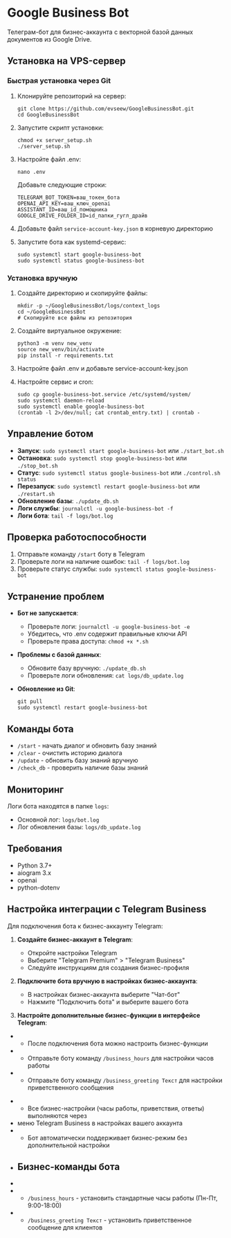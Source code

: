 # Google Business Bot

Телеграм-бот для бизнес-аккаунта с векторной базой данных документов из Google Drive.

## Установка на VPS-сервер

### Быстрая установка через Git

1. Клонируйте репозиторий на сервер:
   ```
   git clone https://github.com/evseew/GoogleBusinessBot.git
   cd GoogleBusinessBot
   ```

2. Запустите скрипт установки:
   ```
   chmod +x server_setup.sh
   ./server_setup.sh
   ```

3. Настройте файл .env:
   ```
   nano .env
   ```
   Добавьте следующие строки:
   ```
   TELEGRAM_BOT_TOKEN=ваш_токен_бота
   OPENAI_API_KEY=ваш_ключ_openai
   ASSISTANT_ID=ваш_id_помощника
   GOOGLE_DRIVE_FOLDER_ID=id_папки_гугл_драйв
   ```

4. Добавьте файл `service-account-key.json` в корневую директорию

5. Запустите бота как systemd-сервис:
   ```
   sudo systemctl start google-business-bot
   sudo systemctl status google-business-bot
   ```

### Установка вручную

1. Создайте директорию и скопируйте файлы:
   ```
   mkdir -p ~/GoogleBusinessBot/logs/context_logs
   cd ~/GoogleBusinessBot
   # Скопируйте все файлы из репозитория
   ```

2. Создайте виртуальное окружение:
   ```
   python3 -m venv new_venv
   source new_venv/bin/activate
   pip install -r requirements.txt
   ```

3. Настройте файл .env и добавьте service-account-key.json

4. Настройте сервис и cron:
   ```
   sudo cp google-business-bot.service /etc/systemd/system/
   sudo systemctl daemon-reload
   sudo systemctl enable google-business-bot
   (crontab -l 2>/dev/null; cat crontab_entry.txt) | crontab -
   ```

## Управление ботом

- **Запуск**: `sudo systemctl start google-business-bot` или `./start_bot.sh`
- **Остановка**: `sudo systemctl stop google-business-bot` или `./stop_bot.sh`
- **Статус**: `sudo systemctl status google-business-bot` или `./control.sh status`
- **Перезапуск**: `sudo systemctl restart google-business-bot` или `./restart.sh`
- **Обновление базы**: `./update_db.sh`
- **Логи службы**: `journalctl -u google-business-bot -f`
- **Логи бота**: `tail -f logs/bot.log`

## Проверка работоспособности

1. Отправьте команду `/start` боту в Telegram
2. Проверьте логи на наличие ошибок: `tail -f logs/bot.log`
3. Проверьте статус службы: `sudo systemctl status google-business-bot`

## Устранение проблем

- **Бот не запускается**:
  - Проверьте логи: `journalctl -u google-business-bot -e`
  - Убедитесь, что .env содержит правильные ключи API
  - Проверьте права доступа: `chmod +x *.sh`

- **Проблемы с базой данных**:
  - Обновите базу вручную: `./update_db.sh`
  - Проверьте логи обновления: `cat logs/db_update.log`

- **Обновление из Git**:
  ```
  git pull
  sudo systemctl restart google-business-bot
  ```

## Команды бота

- `/start` - начать диалог и обновить базу знаний
- `/clear` - очистить историю диалога
- `/update` - обновить базу знаний вручную
- `/check_db` - проверить наличие базы знаний

## Мониторинг

Логи бота находятся в папке `logs`:
- Основной лог: `logs/bot.log`
- Лог обновления базы: `logs/db_update.log`

## Требования

- Python 3.7+
- aiogram 3.x
- openai
- python-dotenv

## Настройка интеграции с Telegram Business

Для подключения бота к бизнес-аккаунту Telegram:

1. **Создайте бизнес-аккаунт в Telegram**:
   - Откройте настройки Telegram
   - Выберите "Telegram Premium" > "Telegram Business"
   - Следуйте инструкциям для создания бизнес-профиля

2. **Подключите бота вручную в настройках бизнес-аккаунта**:
   - В настройках бизнес-аккаунта выберите "Чат-бот"
   - Нажмите "Подключить бота" и выберите вашего бота

3. **Настройте дополнительные бизнес-функции в интерфейсе Telegram**:
-  - После подключения бота можно настроить бизнес-функции
-  - Отправьте боту команду `/business_hours` для настройки часов работы
-  - Отправьте боту команду `/business_greeting Текст` для настройки приветственного сообщения
+  - Все бизнес-настройки (часы работы, приветствия, ответы) выполняются через 
+    меню Telegram Business в настройках вашего аккаунта
+  - Бот автоматически поддерживает бизнес-режим без дополнительной настройки

- ## Бизнес-команды бота
- 
- - `/business_hours` - установить стандартные часы работы (Пн-Пт, 9:00-18:00)
- - `/business_greeting Текст` - установить приветственное сообщение для клиентов